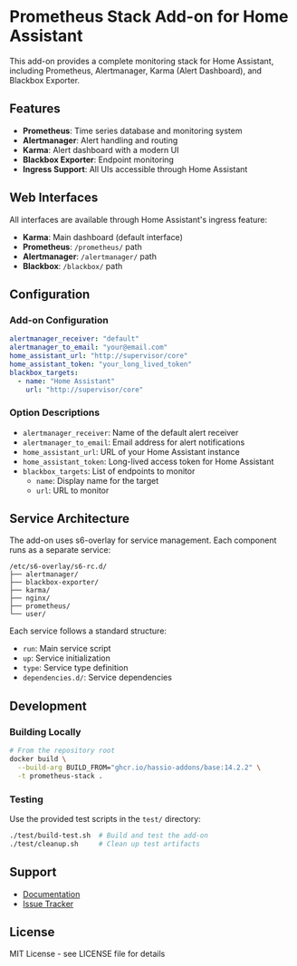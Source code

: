 # Prometheus Stack Add-on for Home Assistant

This add-on provides a complete monitoring stack for Home Assistant, including Prometheus, Alertmanager, Karma (Alert Dashboard), and Blackbox Exporter.

## Features

- **Prometheus**: Time series database and monitoring system
- **Alertmanager**: Alert handling and routing
- **Karma**: Alert dashboard with a modern UI
- **Blackbox Exporter**: Endpoint monitoring
- **Ingress Support**: All UIs accessible through Home Assistant

## Web Interfaces

All interfaces are available through Home Assistant's ingress feature:

- **Karma**: Main dashboard (default interface)
- **Prometheus**: `/prometheus/` path
- **Alertmanager**: `/alertmanager/` path
- **Blackbox**: `/blackbox/` path

## Configuration

### Add-on Configuration

```yaml
alertmanager_receiver: "default"
alertmanager_to_email: "your@email.com"
home_assistant_url: "http://supervisor/core"
home_assistant_token: "your_long_lived_token"
blackbox_targets:
  - name: "Home Assistant"
    url: "http://supervisor/core"
```

### Option Descriptions

- `alertmanager_receiver`: Name of the default alert receiver
- `alertmanager_to_email`: Email address for alert notifications
- `home_assistant_url`: URL of your Home Assistant instance
- `home_assistant_token`: Long-lived access token for Home Assistant
- `blackbox_targets`: List of endpoints to monitor
  - `name`: Display name for the target
  - `url`: URL to monitor

## Service Architecture

The add-on uses s6-overlay for service management. Each component runs as a separate service:

```
/etc/s6-overlay/s6-rc.d/
├── alertmanager/
├── blackbox-exporter/
├── karma/
├── nginx/
├── prometheus/
└── user/
```

Each service follows a standard structure:
- `run`: Main service script
- `up`: Service initialization
- `type`: Service type definition
- `dependencies.d/`: Service dependencies

## Development

### Building Locally

```bash
# From the repository root
docker build \
  --build-arg BUILD_FROM="ghcr.io/hassio-addons/base:14.2.2" \
  -t prometheus-stack .
```

### Testing

Use the provided test scripts in the `test/` directory:
```bash
./test/build-test.sh  # Build and test the add-on
./test/cleanup.sh     # Clean up test artifacts
```

## Support

- [Documentation](https://github.com/sejnub/ha-prometheus-stack/wiki)
- [Issue Tracker](https://github.com/sejnub/ha-prometheus-stack/issues)

## License

MIT License - see LICENSE file for details 